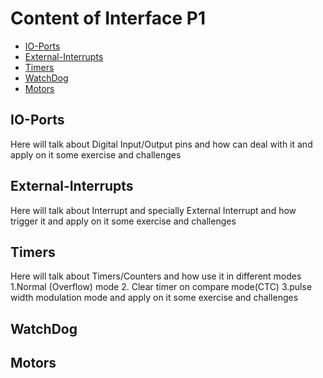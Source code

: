 # Content of Interface P1
- [IO-Ports](#IO-Ports)
- [External-Interrupts](#External-Interrupts)
- [Timers](#Timers)
- [WatchDog](#watchDog)
- [Motors](#Motors)

## IO-Ports
<p>Here will talk about Digital Input/Output pins and how can deal with it and apply on it some exercise and challenges</p>

## External-Interrupts
<p>Here will talk about Interrupt and specially External Interrupt and how trigger it and apply on it some exercise and challenges</p>

## Timers
<p>Here will talk about Timers/Counters and how use it in different modes 1.Normal (Overflow) mode 2. Clear timer on compare mode(CTC) 3.pulse width modulation mode and apply on it some exercise and challenges</p>

## WatchDog

## Motors